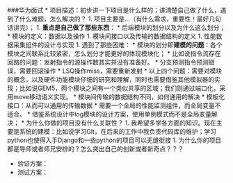 ###华为面试
* 
项目描述：初步讲一下项目是什么样的；讲清楚自己做了什么，遇到了什么难题，怎么解决的？
    1. 
项目主要是...（有什么需求，重要性！最好几句话讲完）；
    1. 
**重点是自己做了那些东西**：
        * 
后端模块的划分以及为什么这么划分；
        * 
模块的定义：数据以及操作
        1. 
模块间接口以及传输的数据结构的定义
        1. 
性能数据采集组件的设计与实现
    1. 
遇到了那些困难：
        * 
模块的划分即**建模的问题**：各个模块之间联系比较紧密，怎么划分才能更好的体现模块化；
        * 
比如说指令流存在回路的问题：发射指令的源操作数其实并没有准备好。
        * 
分支预测指令预测错误，需要回滚操作
        * 
LSQ操作miss，需要重新发射
            * 
以上四个问题：需要对模块的概念，以及硬件功能模块仔细的研究和理解，同时也需要借鉴其他模拟器的实现；比如说GEM5，两个模块之间有一个类似共享的区域；我们则通过端口化，采用move移动语义实现。
        * 
模块间传输的数据结构不同，如何通用的解决
            * 
模板化接口：从而可以通用的传输数据
        * 
需要一个全局的性能监测组件，而全局变量不适合。
            * 
借鉴系统设计中log模块的设计方案，使用单例模式而不是全局变量解决；
* 
为什么你做的项目没有什么关联性？
    1. 
我希望多学各方面的知识。现在主要是系统的建模：比如说学习Git，在后来的工作中我负责代码库的维护；学习python也使得入手Django和一些python的项目可以无缝衔接
    1. 
为什么你的项目都是导师或者师兄安排的？怎么突出自己的创新或者新奇点？？？
* 验证方案：
* 测试方案：

